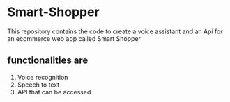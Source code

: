# Smart-Shopper
This repository contains the  code to create a voice assistant and an Api for
an ecommerce web app called Smart Shopper
## functionalities are
1. Voice recognition
2. Speech to text
3. API that can be accessed
